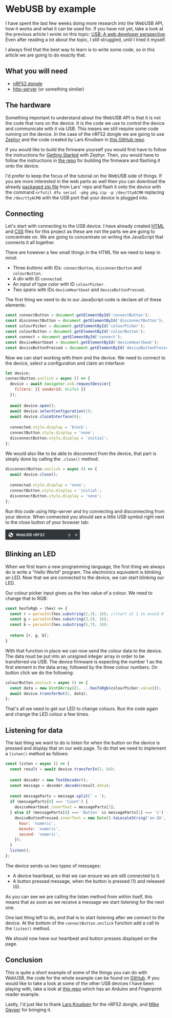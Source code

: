 # WebUSB by example

I have spent the last few weeks doing more research into the WebUSB API, how it works and what it can be used for. If you have not yet, take a look at the previous article I wrote on this topic: [USB: A web developer perspective](https://medium.com/@gerybbg/usb-a-web-developer-perspective-cbee13883c89). Even after reading a lot about the topic, I still struggled, until I tried it myself.

I always find that the best way to learn is to write some code, so in this article we are going to do exactly that.

## What you will need

- [nRF52 dongle](https://www.nordicsemi.com/?sc_itemid=%7BCDCCA013-FE4C-4655-B20C-1557AB6568C9%7D)
- [http-server](https://www.npmjs.com/package/http-server) (or something similar)

## The hardware

Something important to understand about the WebUSB API is that it is not the code that runs on the device. It is the code we use to control the device and communicate with it via USB. This means we still require some code running on the device. In the case of the nRF52 dongle we are going to use [Zephyr](https://www.zephyrproject.org/) and the code created by Lars Knudsen in [this GitHub repo](https://github.com/larsgk/web-nrf52-dongle).

If you would like to build the firmware yourself you would first have to follow the instructions for [Getting Started]((https://twitter.com/denladeside)) with Zephyr. Then, you would have to follow the instructions in [the repo](https://github.com/larsgk/web-nrf52-dongle/tree/master/dongle_firmware) for building the firmware and flashing it onto the device.

I'd prefer to keep the focus of the tutorial on the WebUSB side of things. If you are more interested in the web parts as well then you can download the already [packaged zip file](https://github.com/larsgk/web-nrf52-dongle/releases) from Lars' repo and flash it onto the device with the command `nrfutil dfu serial -pkg pkg.zip -p /dev/ttyACM0` replacing the `/dev/ttyACM0` with the USB port that your device is plugged into.

## Connecting

Let's start with connecting to the USB device. I have already created [HTML](https://github.com/geryb-bg/gery-web/blob/master/blog/WebUSB/Example/code/index.html) and [CSS](https://github.com/geryb-bg/gery-web/blob/master/blog/WebUSB/Example/code/styles.css) files for this project as these are not the parts we are going to concentrate on. We are going to concentrate on writing the JavaScript that connects it all together.

There are however a few small things in the HTML file we need to keep in mind:

- Three _buttons_ with IDs: `connectButton`, `disconnectButton` and `colourButton`.
- A _div_ with ID `connected`.
- An _input_ of type _color_ with ID `colourPicker`.
- Two _spans_ with IDs `deviceHeartbeat` and `deviceButtonPressed`.

The first thing we need to do in our JavaScript code is declare all of these elements:

```js
const connectButton = document.getElementById('connectButton');
const disconnectButton = document.getElementById('disconnectButton');
const colourPicker = document.getElementById('colourPicker');
const colourButton = document.getElementById('colourButton');
const connect = document.getElementById('connect');
const deviceHeartbeat = document.getElementById('deviceHeartbeat');
const deviceButtonPressed = document.getElementById('deviceButtonPressed');
```

Now we can start working with them and the device. We need to connect to the device, select a configuration and claim an interface:

```js
let device;
connectButton.onclick = async () => {
  device = await navigator.usb.requestDevice({
    filters: [{ vendorId: 0x2fe3 }]
  });
  
  await device.open();
  await device.selectConfiguration(1);
  await device.claimInterface(0);
  
  connected.style.display = 'block';
  connectButton.style.display = 'none';
  disconnectButton.style.display = 'initial';
};
```

We would also like to be able to disconnect from the device, that part is simply done by calling the `.close()` method:

```js
disconnectButton.onclick = async () => {
  await device.close();
  
  connected.style.display = 'none';
  connectButton.style.display = 'initial';
  disconnectButton.style.display = 'none';
};
```

Run this code using http-server and try connecting and disconnecting from your device. When connected you should see a little USB symbol right next to the close button of your browser tab:

![alt USB Symbol next to close button](images/usb.png "")

## Blinking an LED

When we first learn a new programming language, the first thing we always do is write a "Hello World" program. The electronics equivalent is blinking an LED. Now that we are connected to the device, we can start blinking our LED.

Our colour picker input gives us the hex value of a colour. We need to change that to RGB:

```js
const hexToRgb = (hex) => {
  const r = parseInt(hex.substring(1,3), 16); //start at 1 to avoid #
  const g = parseInt(hex.substring(3,5), 16);
  const b = parseInt(hex.substring(5,7), 16);

  return [r, g, b];
}
```

With that function in place we can now send the colour data to the device. The data must be put into an unsigned integer array in order to be transferred via USB. The device firmware is expecting the number 1 as the first element in the data array, followed by the three colour numbers. On button click we do the following:

```js
colourButton.onclick = async () => {
  const data = new Uint8Array([1, ...hexToRgb(colourPicker.value)]);
  await device.transferOut(2, data);
};
```

That's all we need to get our LED to change colours. Run the code again and change the LED colour a few times.

## Listening for data

The last thing we want to do is listen for when the button on the device is pressed and display that on our web page. To do that we need to implement a `listen()` method as follows:

```js
const listen = async () => {
  const result = await device.transferIn(3, 64);

  const decoder = new TextDecoder();
  const message = decoder.decode(result.data);

  const messageParts = message.split(' = ');
  if (messageParts[0] === 'Count') {
    deviceHeartbeat.innerText = messageParts[1];
  } else if (messageParts[0] === 'Button' && messageParts[1] === '1') {
    deviceButtonPressed.innerText = new Date().toLocaleString('en-ZA', {
      hour: 'numeric',
      minute: 'numeric',
      second: 'numeric',
    });
  }
  listen();
};
```

The device sends us two types of messages:

- A device heartbeat, so that we can ensure we are still connected to it.
- A button pressed message, when the button is pressed (1) and released (0).

As you can see we are calling the listen method from within itself, this means that as soon as we receive a message we start listening for the next one.

One last thing left to do, and that is to start listening after we connect to the device. At the bottom of the `connectButton.onclick` function add a call to the `listen()` method.

We should now have our heartbeat and button presses displayed on the page.

## Conclusion

This is quite a short example of some of the things you can do with WebUSB, the code for the whole example can be found on [GitHub](https://github.com/geryb-bg/gery-web/tree/master/blog/WebUSB/Example/code). If you would like to take a look at some of the other USB devices I have been playing with, take a look at [this repo](https://github.com/geryb-bg/webusbs) which has an Arduino and Fingerprint reader example.

Lastly, I'd just like to thank [Lars Knudsen](https://twitter.com/denladeside) for the nRF52 dongle, and [Mike Geyser](https://twitter.com/mikegeyser) for bringing it.